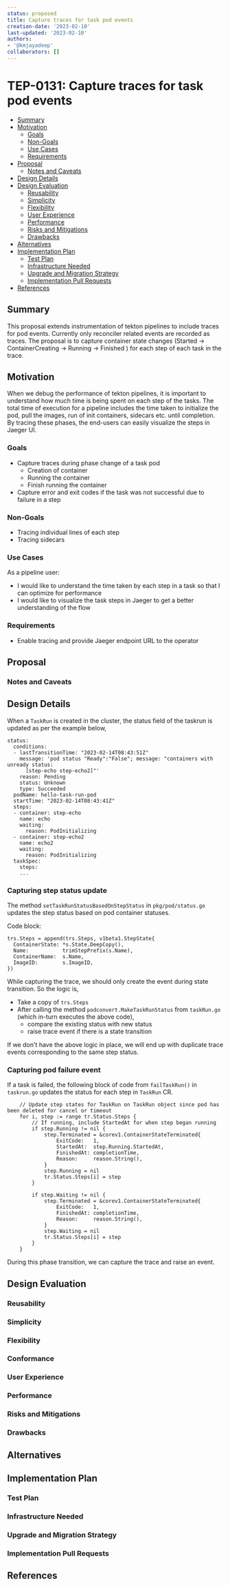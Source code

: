```yaml
---
status: proposed
title: Capture traces for task pod events
creation-date: '2023-02-10'
last-updated: '2023-02-10'
authors:
- '@kmjayadeep'
collaborators: []
---
```


# TEP-0131: Capture traces for task pod events

<!--
**Note:** Please remove comment blocks for sections you've filled in.
When your TEP is complete, all of these comment blocks should be removed.

To get started with this template:

- [ ] **Fill out this file as best you can.**
  At minimum, you should fill in the "Summary", and "Motivation" sections.
  These should be easy if you've preflighted the idea of the TEP with the
  appropriate Working Group.
- [ ] **Create a PR for this TEP.**
  Assign it to people in the Working Group that are sponsoring this process.
- [ ] **Merge early and iterate.**
  Avoid getting hung up on specific details and instead aim to get the goals of
  the TEP clarified and merged quickly. The best way to do this is to just
  start with the high-level sections and fill out details incrementally in
  subsequent PRs.

Just because a TEP is merged does not mean it is complete or approved. Any TEP
marked as a `proposed` is a working document and subject to change. You can
denote sections that are under active debate as follows:

```
<<[UNRESOLVED optional short context or usernames ]>>
Stuff that is being argued.
<<[/UNRESOLVED]>>
```

When editing TEPS, aim for tightly-scoped, single-topic PRs to keep discussions
focused. If you disagree with what is already in a document, open a new PR
with suggested changes.

If there are new details that belong in the TEP, edit the TEP. Once a
feature has become "implemented", major changes should get new TEPs.

The canonical place for the latest set of instructions (and the likely source
of this file) is [here](/teps/tools/tep-template.md.template).

-->

<!--
This is the title of your TEP. Keep it short, simple, and descriptive. A good
title can help communicate what the TEP is and should be considered as part of
any review.
-->

<!--
A table of contents is helpful for quickly jumping to sections of a TEP and for
highlighting any additional information provided beyond the standard TEP
template.

Ensure the TOC is wrapped with
  <code>&lt;!-- toc --&rt;&lt;!-- /toc --&rt;</code>
tags, and then generate with `hack/update-toc.sh`.
-->

<!-- toc -->
- [Summary](#summary)
- [Motivation](#motivation)
  - [Goals](#goals)
  - [Non-Goals](#non-goals)
  - [Use Cases](#use-cases)
  - [Requirements](#requirements)
- [Proposal](#proposal)
  - [Notes and Caveats](#notes-and-caveats)
- [Design Details](#design-details)
- [Design Evaluation](#design-evaluation)
  - [Reusability](#reusability)
  - [Simplicity](#simplicity)
  - [Flexibility](#flexibility)
  - [User Experience](#user-experience)
  - [Performance](#performance)
  - [Risks and Mitigations](#risks-and-mitigations)
  - [Drawbacks](#drawbacks)
- [Alternatives](#alternatives)
- [Implementation Plan](#implementation-plan)
  - [Test Plan](#test-plan)
  - [Infrastructure Needed](#infrastructure-needed)
  - [Upgrade and Migration Strategy](#upgrade-and-migration-strategy)
  - [Implementation Pull Requests](#implementation-pull-requests)
- [References](#references)
<!-- /toc -->

## Summary

This proposal extends instrumentation of tekton pipelines to include traces for pod events. Currently only reconciler related events are recorded as traces. The proposal is to capture container state changes (Started -> ContainerCreating -> Running -> Finished ) for each step of each task in the trace.

## Motivation

When we debug the performance of tekton pipelines, it is important to understand how much time is being spent on each step of the tasks. The total time of execution for a pipeline includes the time taken to initialize the pod, pull the images, run of init containers, sidecars etc. until completion. By tracing these phases, the end-users can easily visualize the steps in Jaeger UI.

### Goals

- Capture traces during phase change of a task pod
  - Creation of container
  - Running the container
  - Finish running the container
- Capture error and exit codes if the task was not successful due to failure in a step


### Non-Goals

- Tracing individual lines of each step
- Tracing sidecars

### Use Cases

As a pipeline user:
- I would like to understand the time taken by each step in a task so that I can optimize for performance
- I would like to visualize the task steps in Jaeger to get a better understanding of the flow

### Requirements

- Enable tracing and provide Jaeger endpoint URL to the operator

## Proposal

<!--
This is where we get down to the specifics of what the proposal actually is.
This should have enough detail that reviewers can understand exactly what
you're proposing, but should not include things like API designs or
implementation. The "Design Details" section below is for the real
nitty-gritty.
-->

### Notes and Caveats

<!--
(optional)

Go in to as much detail as necessary here.
- What are the caveats to the proposal?
- What are some important details that didn't come across above?
- What are the core concepts and how do they relate?
-->


## Design Details

When a `TaskRun` is created in the cluster, the status field of the taskrun is updated as per the example below,

```
status:
  conditions:
  - lastTransitionTime: "2023-02-14T08:43:51Z"
    message: 'pod status "Ready":"False"; message: "containers with unready status:
      [step-echo step-echo2]"'
    reason: Pending
    status: Unknown
    type: Succeeded
  podName: hello-task-run-pod
  startTime: "2023-02-14T08:43:41Z"
  steps:
  - container: step-echo
    name: echo
    waiting:
      reason: PodInitializing
  - container: step-echo2
    name: echo2
    waiting:
      reason: PodInitializing
  taskSpec:
    steps:
    ...
```

### Capturing step status update

The method `setTaskRunStatusBasedOnStepStatus` in `pkg/pod/status.go` updates the step status based on pod container statuses. 

Code block:

```
trs.Steps = append(trs.Steps, v1beta1.StepState{
  ContainerState: *s.State.DeepCopy(),
  Name:           trimStepPrefix(s.Name),
  ContainerName:  s.Name,
  ImageID:        s.ImageID,
})
```

While capturing the trace, we should only create the event during state transition. So the logic is,

* Take a copy of `trs.Steps`
* After calling the method `podconvert.MakeTaskRunStatus` from `taskRun.go` (which in-turn executes the above code),
   - compare the existing status with new status
   - raise trace event if there is a state transition

If we don't have the above logic in place, we will end up with duplicate trace events corresponding to the same step status.

### Capturing pod failure event

If a task is failed, the following block of code from `failTaskRun()` in `taskrun.go` updates the status for each step in `TaskRun` CR.


```
	// Update step states for TaskRun on TaskRun object since pod has been deleted for cancel or timeout
	for i, step := range tr.Status.Steps {
		// If running, include StartedAt for when step began running
		if step.Running != nil {
			step.Terminated = &corev1.ContainerStateTerminated{
				ExitCode:   1,
				StartedAt:  step.Running.StartedAt,
				FinishedAt: completionTime,
				Reason:     reason.String(),
			}
			step.Running = nil
			tr.Status.Steps[i] = step
		}

		if step.Waiting != nil {
			step.Terminated = &corev1.ContainerStateTerminated{
				ExitCode:   1,
				FinishedAt: completionTime,
				Reason:     reason.String(),
			}
			step.Waiting = nil
			tr.Status.Steps[i] = step
		}
	}
```

During this phase transition, we can capture the trace and raise an event.


## Design Evaluation
<!--
How does this proposal affect the api conventions, reusability, simplicity, flexibility
and conformance of Tekton, as described in [design principles](https://github.com/tektoncd/community/blob/master/design-principles.md)
-->

### Reusability

<!--
https://github.com/tektoncd/community/blob/main/design-principles.md#reusability

- Are there existing features related to the proposed features? Were the existing features reused?
- Is the problem being solved an authoring-time or runtime-concern? Is the proposed feature at the appropriate level
authoring or runtime?
-->

### Simplicity

<!--
https://github.com/tektoncd/community/blob/main/design-principles.md#simplicity

- How does this proposal affect the user experience?
- What’s the current user experience without the feature and how challenging is it?
- What will be the user experience with the feature? How would it have changed?
- Does this proposal contain the bare minimum change needed to solve for the use cases?
- Are there any implicit behaviors in the proposal? Would users expect these implicit behaviors or would they be
surprising? Are there security implications for these implicit behaviors?
-->

### Flexibility

<!--
https://github.com/tektoncd/community/blob/main/design-principles.md#flexibility

- Are there dependencies that need to be pulled in for this proposal to work? What support or maintenance would be
required for these dependencies?
- Are we coupling two or more Tekton projects in this proposal (e.g. coupling Pipelines to Chains)?
- Are we coupling Tekton and other projects (e.g. Knative, Sigstore) in this proposal?
- What is the impact of the coupling to operators e.g. maintenance & end-to-end testing?
- Are there opinionated choices being made in this proposal? If so, are they necessary and can users extend it with
their own choices?
-->

### Conformance

<!--
https://github.com/tektoncd/community/blob/main/design-principles.md#conformance

- Does this proposal require the user to understand how the Tekton API is implemented?
- Does this proposal introduce additional Kubernetes concepts into the API? If so, is this necessary?
- If the API is changing as a result of this proposal, what updates are needed to the
[API spec](https://github.com/tektoncd/pipeline/blob/main/docs/api-spec.md)?
-->

### User Experience

<!--
(optional)

Consideration about the user experience. Depending on the area of change,
users may be Task and Pipeline editors, they may trigger TaskRuns and
PipelineRuns or they may be responsible for monitoring the execution of runs,
via CLI, dashboard or a monitoring system.

Consider including folks that also work on CLI and dashboard.
-->

### Performance

<!--
(optional)

Consider which use cases are impacted by this change and what are their
performance requirements.
- What impact does this change have on the start-up time and execution time
of TaskRuns and PipelineRuns?
- What impact does it have on the resource footprint of Tekton controllers
as well as TaskRuns and PipelineRuns?
-->

### Risks and Mitigations

<!--
What are the risks of this proposal and how do we mitigate? Think broadly.
For example, consider both security and how this will impact the larger
Tekton ecosystem. Consider including folks that also work outside the WGs
or subproject.
- How will security be reviewed and by whom?
- How will UX be reviewed and by whom?
-->

### Drawbacks

<!--
Why should this TEP _not_ be implemented?
-->

## Alternatives

<!--
What other approaches did you consider and why did you rule them out? These do
not need to be as detailed as the proposal, but should include enough
information to express the idea and why it was not acceptable.
-->


## Implementation Plan

<!--
What are the implementation phases or milestones? Taking an incremental approach
makes it easier to review and merge the implementation pull request.
-->


### Test Plan

<!--
Consider the following in developing a test plan for this enhancement:
- Will there be e2e and integration tests, in addition to unit tests?
- How will it be tested in isolation vs with other components?

No need to outline all the test cases, just the general strategy. Anything
that would count as tricky in the implementation and anything particularly
challenging to test should be called out.

All code is expected to have adequate tests (eventually with coverage
expectations).
-->

### Infrastructure Needed

<!--
(optional)

Use this section if you need things from the project or working group.
Examples include a new subproject, repos requested, GitHub details.
Listing these here allows a working group to get the process for these
resources started right away.
-->

### Upgrade and Migration Strategy

<!--
(optional)

Use this section to detail whether this feature needs an upgrade or
migration strategy. This is especially useful when we modify a
behavior or add a feature that may replace and deprecate a current one.
-->

### Implementation Pull Requests

<!--
Once the TEP is ready to be marked as implemented, list down all the GitHub
merged pull requests.

Note: This section is exclusively for merged pull requests for this TEP.
It will be a quick reference for those looking for implementation of this TEP.
-->

## References

<!--
(optional)

Use this section to add links to GitHub issues, other TEPs, design docs in Tekton
shared drive, examples, etc. This is useful to refer back to any other related links
to get more details.
-->
